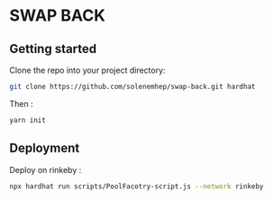 # SWAP BACK

## Getting started

Clone the repo into your project directory:

```bash
git clone https://github.com/solenemhep/swap-back.git hardhat
```

Then :

```bash
yarn init
```

## Deployment

Deploy on rinkeby :

```bash
npx hardhat run scripts/PoolFacotry-script.js --network rinkeby
```
